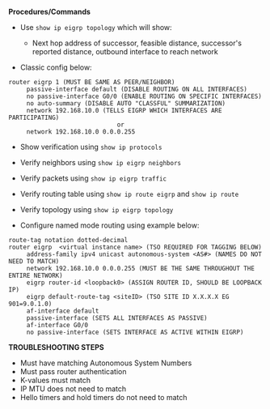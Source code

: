 **Procedures/Commands**

- Use ``show ip eigrp topology`` which will show:
     - Next hop address of successor, feasible distance, successor's reported distance, outbound interface to reach network

- Classic config below:
```
router eigrp 1 (MUST BE SAME AS PEER/NEIGHBOR)                                       
     passive-interface default (DISABLE ROUTING ON ALL INTERFACES)
     no passive-interface G0/0 (ENABLE ROUTING ON SPECIFIC INTERFACES)
     no auto-summary (DISABLE AUTO "CLASSFUL" SUMMARIZATION)
     network 192.168.10.0 (TELLS EIGRP WHICH INTERFACES ARE PARTICIPATING)
                              or
     network 192.168.10.0 0.0.0.255
```

- Show verification using ``show ip protocols``
- Verify neighbors using ``show ip eigrp neighbors``
- Verify packets using ``show ip eigrp traffic``
- Verify routing table using ``show ip route eigrp`` and ``show ip route``
- Verify topology using ``show ip eigrp topology``

- Configure named mode routing using example below:
```
route-tag notation dotted-decimal
router eigrp  <virtual instance name> (TSO REQUIRED FOR TAGGING BELOW)
     address-family ipv4 unicast autonomous-system <AS#> (NAMES DO NOT NEED TO MATCH)                                        
     network 192.168.10.0 0.0.0.255 (MUST BE THE SAME THROUGHOUT THE ENTIRE NETWORK)
     eigrp router-id <loopback0> (ASSIGN ROUTER ID, SHOULD BE LOOPBACK IP)
     eigrp default-route-tag <siteID> (TSO SITE ID X.X.X.X EG 901=9.0.1.0)
     af-interface default
     passive-interface (SETS ALL INTERFACES AS PASSIVE)
     af-interface G0/0
     no passive-interface (SETS INTERFACE AS ACTIVE WITHIN EIGRP)
```

**TROUBLESHOOTING STEPS**

- Must have matching Autonomous System Numbers 
- Must pass router authentication
- K-values must match
- IP MTU does not need to match
- Hello timers and hold timers do not need to match
